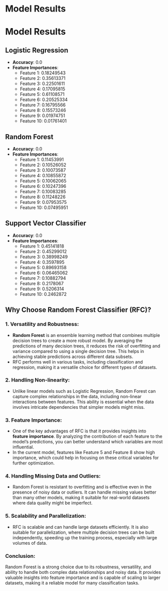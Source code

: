 # Model Results

# Model Results

## Logistic Regression
- **Accuracy**: 0.0
- **Feature Importances**:
  - Feature 1: 0.18249543
  - Feature 2: 0.35613371
  - Feature 3: 0.22501611
  - Feature 4: 0.17095815
  - Feature 5: 0.61108571
  - Feature 6: 0.20525334
  - Feature 7: 0.16795566
  - Feature 8: 0.15573246
  - Feature 9: 0.01974751
  - Feature 10: 0.01761401

## Random Forest
- **Accuracy**: 0.0
- **Feature Importances**:
  - Feature 1: 0.11453991
  - Feature 2: 0.10526052
  - Feature 3: 0.10073587
  - Feature 4: 0.10855872
  - Feature 5: 0.10062065
  - Feature 6: 0.10247396
  - Feature 7: 0.10083285
  - Feature 8: 0.11248226
  - Feature 9: 0.07953575
  - Feature 10: 0.07495951

## Support Vector Classifier
- **Accuracy**: 0.0
- **Feature Importances**:
  - Feature 1: 0.45141818
  - Feature 2: 0.45299012
  - Feature 3: 0.38998249
  - Feature 4: 0.3597895
  - Feature 5: 0.89693158
  - Feature 6: 0.06465062
  - Feature 7: 0.10882794
  - Feature 8: 0.2178067
  - Feature 9: 0.5206314
  - Feature 10: 0.2462872



## Why Choose Random Forest Classifier (RFC)?

### 1. **Versatility and Robustness**:
   - **Random Forest** is an ensemble learning method that combines multiple decision trees to create a more robust model. By averaging the predictions of many decision trees, it reduces the risk of overfitting and variance compared to using a single decision tree. This helps in achieving stable predictions across different data subsets.
   - RFC performs well in various tasks, including classification and regression, making it a versatile choice for different types of datasets.

### 2. **Handling Non-linearity**:
   - Unlike linear models such as Logistic Regression, Random Forest can capture complex relationships in the data, including non-linear interactions between features. This ability is essential when the data involves intricate dependencies that simpler models might miss.

### 3. **Feature Importance**:
   - One of the key advantages of RFC is that it provides insights into **feature importance**. By analyzing the contribution of each feature to the model’s predictions, you can better understand which variables are most influential. 
   - In the current model, features like Feature 5 and Feature 8 show high importance, which could help in focusing on these critical variables for further optimization.

### 4. **Handling Missing Data and Outliers**:
   - Random Forest is resistant to overfitting and is effective even in the presence of noisy data or outliers. It can handle missing values better than many other models, making it suitable for real-world datasets where data quality might be imperfect.

### 5. **Scalability and Parallelization**:
   - RFC is scalable and can handle large datasets efficiently. It is also suitable for parallelization, where multiple decision trees can be built independently, speeding up the training process, especially with large volumes of data.

### Conclusion:
   Random Forest is a strong choice due to its robustness, versatility, and ability to handle both complex data relationships and noisy data. It provides valuable insights into feature importance and is capable of scaling to larger datasets, making it a reliable model for many classification tasks.
